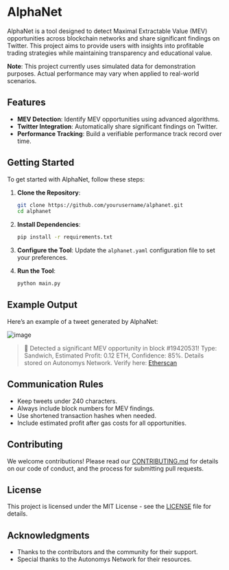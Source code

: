 # AlphaNet

AlphaNet is a tool designed to detect Maximal Extractable Value (MEV) opportunities across blockchain networks and share significant findings on Twitter. This project aims to provide users with insights into profitable trading strategies while maintaining transparency and educational value.

**Note**: This project currently uses simulated data for demonstration purposes. Actual performance may vary when applied to real-world scenarios.

## Features

- **MEV Detection**: Identify MEV opportunities using advanced algorithms.
- **Twitter Integration**: Automatically share significant findings on Twitter.
- **Performance Tracking**: Build a verifiable performance track record over time.

## Getting Started

To get started with AlphaNet, follow these steps:

1. **Clone the Repository**:
   ```bash
   git clone https://github.com/yourusername/alphanet.git
   cd alphanet
   ```

2. **Install Dependencies**:
   ```bash
   pip install -r requirements.txt
   ```

3. **Configure the Tool**:
   Update the `alphanet.yaml` configuration file to set your preferences.

4. **Run the Tool**:
   ```bash
   python main.py
   ```

## Example Output

Here’s an example of a tweet generated by AlphaNet:

![image](https://github.com/user-attachments/assets/26c836e5-7e7b-4069-8a5f-267616ae46be)


> 🚀 Detected a significant MEV opportunity in block #19420531! Type: Sandwich, Estimated Profit: 0.12 ETH, Confidence: 85%. Details stored on Autonomys Network. Verify here: [Etherscan](https://etherscan.io/)

## Communication Rules

- Keep tweets under 240 characters.
- Always include block numbers for MEV findings.
- Use shortened transaction hashes when needed.
- Include estimated profit after gas costs for all opportunities.

## Contributing

We welcome contributions! Please read our [CONTRIBUTING.md](CONTRIBUTING.md) for details on our code of conduct, and the process for submitting pull requests.

## License

This project is licensed under the MIT License - see the [LICENSE](LICENSE) file for details.

## Acknowledgments

- Thanks to the contributors and the community for their support.
- Special thanks to the Autonomys Network for their resources.
